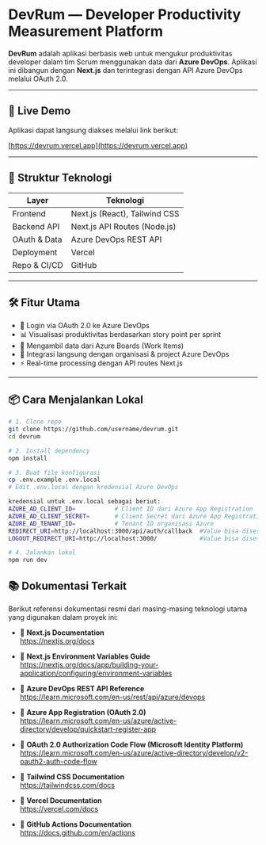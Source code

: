 # DevRum — Developer Productivity Measurement Platform

**DevRum** adalah aplikasi berbasis web untuk mengukur produktivitas developer dalam tim Scrum menggunakan data dari **Azure DevOps**. Aplikasi ini dibangun dengan **Next.js** dan terintegrasi dengan API Azure DevOps melalui OAuth 2.0.

---

## 🚀 Live Demo

Aplikasi dapat langsung diakses melalui link berikut:

[https://devrum.vercel.app](https://devrum.vercel.app)

---

## 📁 Struktur Teknologi

| Layer        | Teknologi                     |
| ------------ | ----------------------------- |
| Frontend     | Next.js (React), Tailwind CSS |
| Backend API  | Next.js API Routes (Node.js)  |
| OAuth & Data | Azure DevOps REST API         |
| Deployment   | Vercel                        |
| Repo & CI/CD | GitHub                        |

---

## 🛠️ Fitur Utama

- 🔐 Login via OAuth 2.0 ke Azure DevOps
- 📊 Visualisasi produktivitas berdasarkan story point per sprint
- 📂 Mengambil data dari Azure Boards (Work Items)
- 🔄 Integrasi langsung dengan organisasi & project Azure DevOps
- ⚡ Real-time processing dengan API routes Next.js

---

## 📦 Cara Menjalankan Lokal

```bash
# 1. Clone repo
git clone https://github.com/username/devrum.git
cd devrum

# 2. Install dependency
npm install

# 3. Buat file konfigurasi
cp .env.example .env.local
# Edit .env.local dengan kredensial Azure DevOps

kredensial untuk .env.local sebagai beriut:
AZURE_AD_CLIENT_ID=           # Client ID dari Azure App Registration
AZURE_AD_CLIENT_SECRET=       # Client Secret dari Azure App Registration
AZURE_AD_TENANT_ID=           # Tenant ID organisasi Azure
REDIRECT_URI=http://localhost:3000/api/auth/callback  #Value bisa disesuaikan jika dideploy
LOGOUT_REDIRECT_URI=http://localhost:3000/            #Value bisa disesuaikan jika dideploy

# 4. Jalankan lokal
npm run dev
```

## 📚 Dokumentasi Terkait

Berikut referensi dokumentasi resmi dari masing-masing teknologi utama yang digunakan dalam proyek ini:

- 📘 **Next.js Documentation**  
  https://nextjs.org/docs

- 📘 **Next.js Environment Variables Guide**  
  https://nextjs.org/docs/app/building-your-application/configuring/environment-variables

- 📘 **Azure DevOps REST API Reference**  
  https://learn.microsoft.com/en-us/rest/api/azure/devops

- 📘 **Azure App Registration (OAuth 2.0)**  
  https://learn.microsoft.com/en-us/azure/active-directory/develop/quickstart-register-app

- 📘 **OAuth 2.0 Authorization Code Flow (Microsoft Identity Platform)**  
  https://learn.microsoft.com/en-us/azure/active-directory/develop/v2-oauth2-auth-code-flow

- 📘 **Tailwind CSS Documentation**  
  https://tailwindcss.com/docs

- 📘 **Vercel Documentation**  
  https://vercel.com/docs

- 📘 **GitHub Actions Documentation**  
  https://docs.github.com/en/actions
  
```
